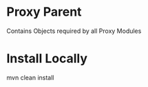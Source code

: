 # Proxy Parent

Contains Objects required by all Proxy Modules

# Install Locally

mvn clean install
